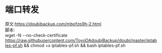 # 端口转发

原文:https://doubibackup.com/mbofzp9h-2.html  
脚本:  
wget -N --no-check-certificate https://raw.githubusercontent.com/ToyoDAdoubiBackup/doubi/master/iptables-pf.sh && chmod +x iptables-pf.sh && bash iptables-pf.sh
